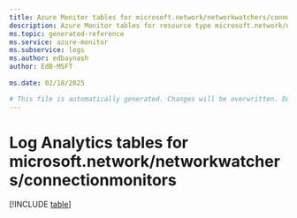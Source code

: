 ```yaml
---
title: Azure Monitor tables for microsoft.network/networkwatchers/connectionmonitors
description: Azure Monitor tables for resource type microsoft.network/networkwatchers/connectionmonitors
ms.topic: generated-reference
ms.service: azure-monitor
ms.subservice: logs
ms.author: edbaynash
author: EdB-MSFT
   
ms.date: 02/18/2025

# This file is automatically generated. Changes will be overwritten. Do not change this file directly.
---
```


# Log Analytics tables for microsoft.network/networkwatchers/connectionmonitors  

[!INCLUDE [table](~/reusable-content/ce-skilling/azure/includes/azure-monitor/reference/tables/microsoft-network_networkwatchers_connectionmonitors-include.md)]

